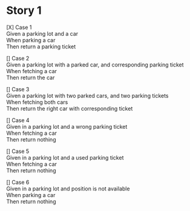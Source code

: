 # Story 1
[X] Case 1  
    Given a parking lot and a car  
    When parking a car  
    Then return a parking ticket

[] Case 2  
    Given a parking lot with a parked car, and corresponding parking ticket  
    When fetching a car  
    Then return the car  

[] Case 3  
    Given a parking lot with two parked cars, and two parking tickets  
    When fetching both cars  
    Then return the right car with corresponding ticket

[] Case 4  
    Given in a parking lot and a wrong parking ticket  
    When fetching a car   
    Then return nothing  

[] Case 5  
    Given in a parking lot and a used parking ticket  
    When fetching a car   
    Then return nothing  

[] Case 6  
    Given in a parking lot and position is not available  
    When parking a car  
    Then return nothing  